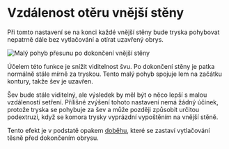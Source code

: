 
Vzdálenost otěru vnější stěny
====
Při tomto nastavení se na konci každé vnější stěny bude tryska pohybovat nepatrně dále bez vytlačování a otírat uzavřený obrys.

![Malý pohyb přesunu po dokončení vnější stěny](../../../articles/images/wall_0_wipe_dist.png)

Účelem této funkce je snížit viditelnost švu. Po dokončení stěny je patka normálně stále mírně za tryskou. Tento malý pohyb spojuje lem na začátku kontury, takže šev je uzavřen.

Šev bude stále viditelný, ale výsledek by měl být o něco lepší s malou vzdáleností setření. Přílišné zvýšení tohoto nastavení nemá žádný účinek, protože tryska se pohybuje za šev a může později způsobit určitou podextruzi, když se komora trysky vyprázdní vypoštěním na vnější stěně.

Tento efekt je v podstatě opakem [doběhu](../experimental/coasting_enable.md), které se zastaví vytlačování těsně před dokončením obrysu.
